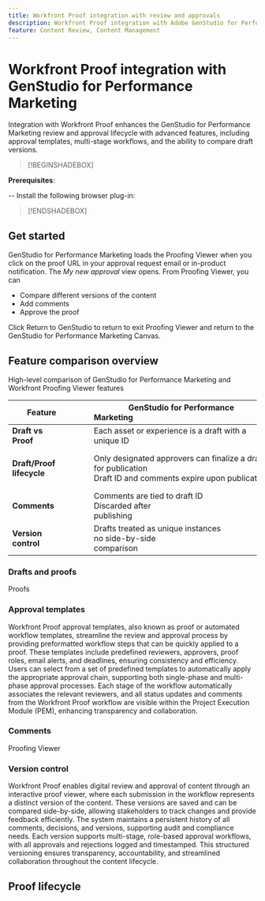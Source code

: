 ```yaml
---
title: Workfront Proof integration with review and approvals
description: Workfront Proof integration with Adobe GenStudio for Performance Marketing.
feature: Content Review, Content Management
---
```

# Workfront Proof integration with GenStudio for Performance Marketing

Integration with Workfront Proof enhances the GenStudio for Performance Marketing review and approval lifecycle with advanced features, including approval templates, multi-stage workflows, and the ability to compare draft versions.

>[!BEGINSHADEBOX]

**Prerequisites**:

-- Install the following browser plug-in:

>[!ENDSHADEBOX]

## Get started

GenStudio for Performance Marketing loads the Proofing Viewer when you click on the proof URL in your approval request email or in-product notification. The _My new approval_ view opens. From Proofing Viewer, you can 

* Compare different versions of the content
* Add comments
* Approve the proof

Click Return to GenStudio to return to exit Proofing Viewer and return to the GenStudio for Performance Marketing Canvas.

## Feature comparison overview

High-level comparison of GenStudio for Performance Marketing and Workfront Proofing Viewer features

| Feature        | GenStudio for Performance Marketing                                                                 | Workfront Proof                                                                 |
|-------------------------------|------------------------------------------------------------------------------------------------------|----------------------------------------------------------------------------------|
| **Draft vs Proof**            | Each asset or experience is a draft with a unique ID                                      | Each asset or experience is uploaded as a proof                                |
| **Draft/Proof lifecycle**        | Only designated approvers can finalize a draft for publication<br>Draft ID and comments expire upon publication | Multi-stage, role-based approval chains with timestamped, persistent logs<br> All versions and comments are retained indefinitely                                              |
| **Comments**                | Comments are tied to draft ID<br>Discarded after publishing                                           | Persistent comments and annotations are retained for audit and compliance           |
| **Version control**           | Drafts treated as unique instances<br>no side-by-side comparison                                       | Full version control with side-by-side and overlay comparison tools             |




### Drafts and proofs

Proofs





### Approval templates

Workfront Proof approval templates, also known as proof or automated workflow templates, streamline the review and approval process by providing preformatted workflow steps that can be quickly applied to a proof. These templates include predefined reviewers, approvers, proof roles, email alerts, and deadlines, ensuring consistency and efficiency. Users can select from a set of predefined templates to automatically apply the appropriate approval chain, supporting both single-phase and multi-phase approval processes. Each stage of the workflow automatically associates the relevant reviewers, and all status updates and comments from the Workfront Proof workflow are visible within the Project Execution Module (PEM), enhancing transparency and collaboration.

### Comments

Proofing Viewer 


### Version control

Workfront Proof enables digital review and approval of content through an interactive proof viewer, where each submission in the workflow represents a distinct version of the content. These versions are saved and can be compared side-by-side, allowing stakeholders to track changes and provide feedback efficiently. The system maintains a persistent history of all comments, decisions, and versions, supporting audit and compliance needs. Each version supports multi-stage, role-based approval workflows, with all approvals and rejections logged and timestamped. This structured versioning ensures transparency, accountability, and streamlined collaboration throughout the content lifecycle.

## Proof lifecycle
